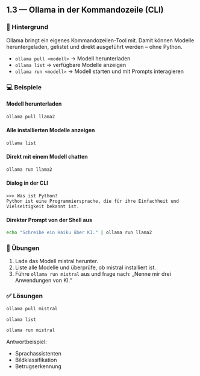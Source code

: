 ## 1.3 — Ollama in der Kommandozeile (CLI)

### 📖 Hintergrund

Ollama bringt ein eigenes Kommandozeilen-Tool mit. Damit können Modelle heruntergeladen, gelistet und direkt ausgeführt werden – ohne Python.

- `ollama pull <modell>` → Modell herunterladen
- `ollama list` → verfügbare Modelle anzeigen
- `ollama run <modell>` → Modell starten und mit Prompts interagieren

### 💻 Beispiele

#### Modell herunterladen

```bash
ollama pull llama2
```

#### Alle installierten Modelle anzeigen
```bash
ollama list
```

#### Direkt mit einem Modell chatten
```bash
ollama run llama2
```

#### Dialog in der CLI

```
>>> Was ist Python?
Python ist eine Programmiersprache, die für ihre Einfachheit und Vielseitigkeit bekannt ist.
```

#### Direkter Prompt von der Shell aus

```sh
echo "Schreibe ein Haiku über KI." | ollama run llama2
```

### 📝 Übungen

1. Lade das Modell mistral herunter.
2. Liste alle Modelle und überprüfe, ob mistral installiert ist.
3. Führe `ollama run mistral` aus und frage nach: „Nenne mir drei Anwendungen von KI.“

### ✅ Lösungen

```bash
ollama pull mistral
```

```bash
ollama list
```

```bash
ollama run mistral
```

Antwortbeispiel:

- Sprachassistenten
- Bildklassifikation
- Betrugserkennung
